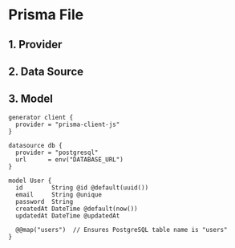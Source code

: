 # Prisma File

## 1. Provider

## 2. Data Source

## 3. Model

```prisma
generator client {
  provider = "prisma-client-js"
}

datasource db {
  provider = "postgresql"
  url      = env("DATABASE_URL")
}

model User {
  id        String @id @default(uuid())
  email     String @unique
  password  String
  createdAt DateTime @default(now())
  updatedAt DateTime @updatedAt

  @@map("users")  // Ensures PostgreSQL table name is "users"
}
```
